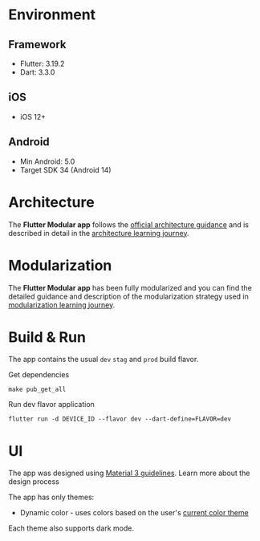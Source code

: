 # Environment

## Framework
- Flutter: 3.19.2
- Dart: 3.3.0

## iOS
- iOS 12+

## Android
- Min Android: 5.0
- Target SDK 34 (Android 14)

# Architecture

The **Flutter Modular app** follows the
[official architecture guidance](https://developer.android.com/topic/architecture)
and is described in detail in the
[architecture learning journey](docs%2FArchitectureLearningJourney.md).


# Modularization


The **Flutter Modular app** has been fully modularized and you can find the detailed guidance and
description of the modularization strategy used in
[modularization learning journey](docs%2FModularizationLearningJourney.md).


# Build & Run

The app contains the usual `dev` `stag` and `prod` build flavor.

Get dependencies

```
make pub_get_all
```

Run dev flavor application

```
flutter run -d DEVICE_ID --flavor dev --dart-define=FLAVOR=dev  
```

# UI

The app was designed using [Material 3 guidelines](https://m3.material.io). Learn more about the design process

The app has only themes:
- Dynamic color - uses colors based on the user's [current color theme](https://material.io/blog/announcing-material-you)

Each theme also supports dark mode.
